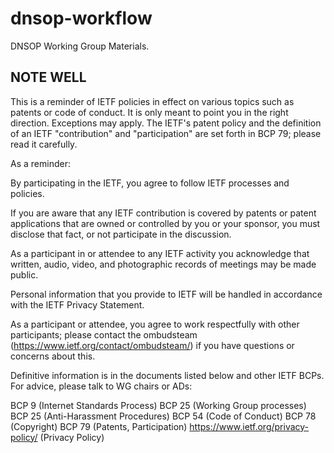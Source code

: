 dnsop-workflow
==============

DNSOP Working Group Materials. 

NOTE WELL
---------

This is a reminder of IETF policies in effect on various topics
such as patents or code of conduct. It is only meant to point you
in the right direction. Exceptions may apply. The IETF's patent
policy and the definition of an IETF "contribution" and "participation"
are set forth in BCP 79; please read it carefully.

As a reminder:

By participating in the IETF, you agree to follow IETF processes
and policies.

If you are aware that any IETF contribution is covered by patents
or patent applications that are owned or controlled by you or your
sponsor, you must disclose that fact, or not participate in the
discussion.

As a participant in or attendee to any IETF activity you acknowledge
that written, audio, video, and photographic records of meetings
may be made public.

Personal information that you provide to IETF will be handled in
accordance with the IETF Privacy Statement.

As a participant or attendee, you agree to work respectfully with
other participants; please contact the ombudsteam 
(https://www.ietf.org/contact/ombudsteam/) if you have questions
or concerns about this.

Definitive information is in the documents listed below and other
IETF BCPs. For advice, please talk to WG chairs or ADs:

BCP 9 (Internet Standards Process)      BCP 25 (Working Group processes)
BCP 25 (Anti-Harassment Procedures)     BCP 54 (Code of Conduct)
BCP 78 (Copyright)                      BCP 79 (Patents, Participation)
https://www.ietf.org/privacy-policy/ (Privacy Policy) 



